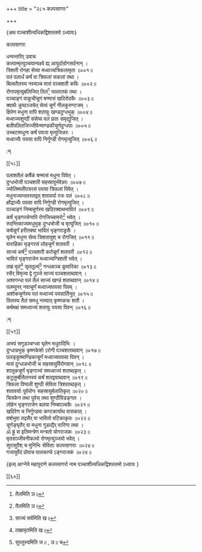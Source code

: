 +++
title = "२८५ कल्पसागरः"

+++

\{अथ पञ्चाशीत्यधिकद्विशततमो ऽध्यायः\}

कल्पसागरः  
    
धन्वन्तरिर् उवाच  
कल्पाम्मृत्युञ्चयान्वक्ष्ये ह्य् आयुर्दान्रोगसर्दनान्   ।  
त्रिशती रोगहा सेव्या मध्वाज्यत्रिफलामृता ॥००१॥  
पलं पलार्धं कर्षं वा त्रिफलां सकलां तथा   ।  
बिल्वतैलस्य नस्यञ्च मासं पञ्चशती कविः ॥००२॥  
रोगापमृत्युबलिजित् तिलं[^१] भल्लातकं तथा ।  
पञ्चाङ्गं वाकूचीचूणं षण्मासं खदिरोदकैः   ॥००३॥  
क्वाथैः कुष्ठञ्जयेत् सेव्यं चूर्णं नीलकुरुण्टजम्   ।  
क्षिरेण मधुना वापि शतायुः खण्डदुग्धभुक्   ॥००४॥  
मध्वाज्यशुण्ठीं संसेव्य पलं प्रातः समृद्युजित्   ।  
बलीपलितजिज्जीवेन्माण्डकीचूर्णदुग्धपाः ॥००५॥  
उच्चटामधुना कर्षं पयःपा मृत्युजिन्नरः   ।  
मध्वाज्यैः पयसा वापि निर्गुण्डी रोगमृत्युजित्   ॥००६॥  
    
:न्  
    
[^१]: तैलमिति ञ॥  

[[५८]]
    
पलाशतैलं कर्षैकं षण्मासं मधुना पिवेत्   ।  
दुग्धभोजी पञ्चशती सहस्रायुर्भवेन्नरः ॥००७॥  
ज्योतिष्मतीपत्ररसं पयसा त्रिफलां पिवेत् ।  
मधुनाज्यन्ततस्तद्वत् शतावर्या रजः पलं ॥००८॥  
क्षौद्राज्यैः पयसा वापि निर्गुण्डी रोगमृत्युजित्   ।  
पञ्चाङ्गं निम्बचूर्णस्य खदिरक्वाथभावितं   ॥००९॥  
कर्षं भृङ्गरसेनापि रोगजिच्चामरो[^१] भवेत् ।  
रुदन्तिकाज्यमधुभुक् दुग्धभोजी च मृत्युजित् ॥०१०॥  
कर्षचूर्णं हरीतक्या भावितं भृङ्गराड्रसैः   ।  
घृतेन मधुना सेव्य त्रिशतायुश् च रोगजित् ॥०११॥  
वाराहिका भृङ्गरसं लोहचूर्णं शतावरी   ।  
साज्यं कर्षं[^२] पञ्चशती कर्तचूर्णं शतावरी   ॥०१२॥  
भावितं भृङ्गराजेन मध्वाज्यन्त्रिशती भवेत्   ।  
ताम्रं मृतं[^३] सृततुल्यं[^४] गन्धकञ्च कुमारिका   ॥०१३॥  
रसैर् विमृज्य द्वे गुञ्जे साज्यं पञ्चशताब्दवान् ।  
अश्वगन्धा पलं तैलं साज्यं खण्डं शताब्दवान्   ॥०१४॥  
पलम्पुनर् नवाचूर्णं मध्वाज्यपयसा पिवम् ।  
अशोकचूर्णस्य पलं मध्वाज्यं पयसार्तिनुत् ॥०१५॥  
तिलस्य तैलं समधु नस्यात् कृष्णकचः शती ।  
कर्षमक्षं समध्वाज्यं शतायुः पयसा पिवन्   ॥०१६॥  
    
:न्  
    
[^१]: रोगनुच्चामरो भवेदिति ञ॥  
    
[^२]: साज्यं सर्वमिति ख॥  
    
[^३]: ताम्रामृतमिति ख॥  
    
[^४]: सुरतुस्यमिति ज॥ , ञ॥ च  

[[५९]]
    
अभयं सगुडञ्चग्ध्वा घृतेन मधुरादिभिः ।  
दुग्धान्नभुक् कृष्णकेशो ऽरोगी पञ्चशताब्दवान्   ॥०१७॥  
पलङ्कुष्माण्डिकाचूर्णं मध्वाज्यपयसा पिवन्   ।  
मासं दुग्धान्नभोजी च सहस्रायुर्विरोगवान् ॥०१८॥  
शालूकचूर्णं भृङ्गाज्यं समध्वाज्यं शताब्दकृत्   ।  
कटुतुम्बीतैलनस्यं कर्षं शतद्वयाब्दवान् ॥०१९॥  
त्रिफला पिप्पली शुण्ठी सेविता त्रिशताब्दकृत् ।  
शतावर्याः पूर्वयोगः सहस्रायुर्बलातिकृत् ॥०२०॥  
चित्रकेन तथा पुर्वस् तथा शुण्ठीविडङ्गतः   ।  
लोहेन भृङ्गराजेन बलया निम्बपञ्चकैः ॥०२१॥  
खदिरेण च निर्गुण्ड्या कण्टकार्याथ वासकात्   ।  
वर्षाभुवा तद्रसैर् वा भावितो वटिकाकृतः ॥०२२॥  
चूर्णङ्घृतैर् वा मधुना गुडाद्यैर् वारिणा तथा   ।  
ॐ ह्रूं स इतिमन्त्रेण मन्त्रतो योगराजकः ॥०२३॥  
मृतसञ्जीवनीकल्पो रोगमृत्युञ्जयो भवेत् ।  
सुरासुरैश् च मुनिभिः सेविताः कल्पसागराः ॥०२४॥  
गजायुर्वेदं प्रोवाच पालकाप्ये ऽङ्गराजकं ॥०२४॥

\{इत्य् आग्नेये महापुराणे कल्पसागरो नाम पञ्चाशीत्यधिकद्विशततमो ऽध्यायः  }

[[६०]]
    